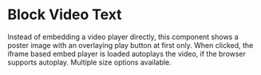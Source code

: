 # Block Video Text

Instead of embedding a video player directly, this component shows a poster image with an overlaying play button at first only. When clicked, the iframe based embed player is loaded autoplays the video, if the browser supports autoplay. Multiple size options available.
